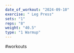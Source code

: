 ```yaml
---
date_of_workout: "2024-09-10"
exercise: " Leg Press"
sets: "1"
reps: "8"
weight: "40.5"
type: "1 Warmup"
---
```

#workouts